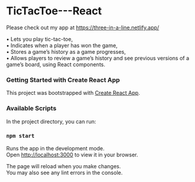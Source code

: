 # TicTacToe---React

Please check out my app at https://three-in-a-line.netlify.app/

• Lets you play tic-tac-toe,<br>
• Indicates when a player has won the game,<br>
• Stores a game’s history as a game progresses,<br>
• Allows players to review a game’s history and see previous versions of a game’s board, using React components.<br>

### Getting Started with Create React App

This project was bootstrapped with [Create React App](https://github.com/facebook/create-react-app).

### Available Scripts

In the project directory, you can run:

### `npm start`

Runs the app in the development mode.\
Open [http://localhost:3000](http://localhost:3000) to view it in your browser.

The page will reload when you make changes.\
You may also see any lint errors in the console.
